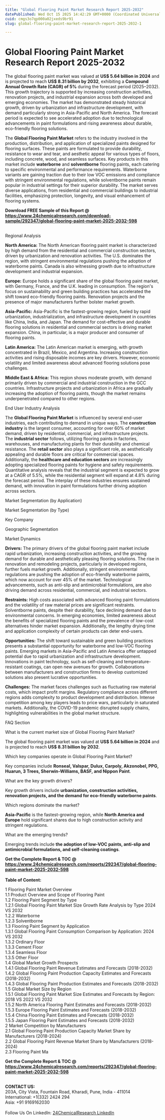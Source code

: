 ```yaml
---
title: "Global Flooring Paint Market Research Report 2025-2032"
datePublished: Wed Oct 15 2025 14:42:29 GMT+0000 (Coordinated Universal Time)
cuid: cmgs3o7qp000a02jxeds9br91
slug: global-flooring-paint-market-research-report-2025-2032-1

---
```


# Global Flooring Paint Market Research Report 2025-2032

<p>The global flooring paint market was valued at <strong>US$ 5.64 billion in 2024</strong> and is projected to reach <strong>US$ 8.31 billion by 2032</strong>, exhibiting a <strong>Compound Annual Growth Rate (CAGR) of 5%</strong> during the forecast period (2025–2032). This growth trajectory is supported by increasing construction activities, renovation projects, and industrial expansion across both developed and emerging economies. The market has demonstrated steady historical growth, driven by urbanization and infrastructure development, with demand particularly strong in Asia-Pacific and North America. The forecast period is expected to see accelerated adoption due to technological advancements in paint formulations and rising awareness about durable, eco-friendly flooring solutions.</p><p>
</p><p>The <strong>Global Flooring Paint Market</strong> refers to the industry involved in the production, distribution, and application of specialized paints designed for flooring surfaces. These paints are formulated to provide durability, resistance to wear and tear, and aesthetic appeal for various types of floors, including concrete, wood, and seamless surfaces. Key products in this market include <strong>waterborne</strong> and <strong>solventborne</strong> flooring paints, each catering to specific environmental and performance requirements. Waterborne variants are gaining traction due to their low VOC emissions and compliance with stringent environmental regulations, while solventborne paints remain popular in industrial settings for their superior durability. The market serves diverse applications, from residential and commercial buildings to industrial facilities, emphasizing protection, longevity, and visual enhancement of flooring systems.</p><div><b>Download FREE Sample of this Report @ 
            <a href="https://www.24chemicalresearch.com/download-sample/292347/global-flooring-paint-market-2025-2032-598">
            https://www.24chemicalresearch.com/download-sample/292347/global-flooring-paint-market-2025-2032-598</a></b></div><br><p>
Regional Analysis</p><p>
</p><p><strong>North America:</strong> The North American flooring paint market is characterized by high demand from the residential and commercial construction sectors, driven by urbanization and renovation activities. The U.S. dominates the region, with stringent environmental regulations pushing the adoption of waterborne paints. Canada is also witnessing growth due to infrastructure development and industrial expansion.</p><p>
</p><p><strong>Europe:</strong> Europe holds a significant share of the global flooring paint market, with Germany, France, and the U.K. leading in consumption. The region's focus on sustainability and green building practices has accelerated the shift toward eco-friendly flooring paints. Renovation projects and the presence of major manufacturers further bolster market growth.</p><p>
</p><p><strong>Asia-Pacific:</strong> Asia-Pacific is the fastest-growing region, fueled by rapid urbanization, industrialization, and infrastructure development in countries like China, India, and Japan. The demand for cost-effective and durable flooring solutions in residential and commercial sectors is driving market expansion. China, in particular, is a major producer and consumer of flooring paints.</p><p>
</p><p><strong>Latin America:</strong> The Latin American market is emerging, with growth concentrated in Brazil, Mexico, and Argentina. Increasing construction activities and rising disposable incomes are key drivers. However, economic volatility and limited awareness about advanced flooring solutions pose challenges.</p><p>
</p><p><strong>Middle East &amp; Africa:</strong> This region shows moderate growth, with demand primarily driven by commercial and industrial construction in the GCC countries. Infrastructure projects and urbanization in Africa are gradually increasing the adoption of flooring paints, though the market remains underpenetrated compared to other regions.</p><p>
End User Industry Analysis</p><p>
</p><p>The <strong>Global Flooring Paint Market</strong> is influenced by several end-user industries, each contributing to demand in unique ways. The <strong>construction industry</strong> is the largest consumer, accounting for over 60% of market demand, driven by residential, commercial, and infrastructure projects. The <strong>industrial sector</strong> follows, utilizing flooring paints in factories, warehouses, and manufacturing plants for their durability and chemical resistance. The <strong>retail sector</strong> also plays a significant role, as aesthetically appealing and durable floors are critical for commercial spaces. Additionally, the <strong>healthcare and education sectors</strong> are increasingly adopting specialized flooring paints for hygiene and safety requirements. Quantitative analysis reveals that the industrial segment is expected to grow at a CAGR of 5.5%, while the residential segment will expand at 4.8% during the forecast period. The interplay of these industries ensures sustained demand, with innovation in paint formulations further driving adoption across sectors.</p><p>
Market Segmentation (by Application)</p><p>
</p><p>
Market Segmentation (by Type)</p><p>
</p><p>
Key Company</p><p>
</p><p>
Geographic Segmentation</p><p>
</p><p>
Market Dynamics</p><p>
</p><p><strong>Drivers:</strong> The primary drivers of the global flooring paint market include rapid urbanization, increasing construction activities, and the growing demand for durable and aesthetically pleasing flooring solutions. The rise in renovation and remodeling projects, particularly in developed regions, further fuels market growth. Additionally, stringent environmental regulations are pushing the adoption of eco-friendly waterborne paints, which now account for over 45% of the market. Technological advancements, such as anti-slip and antimicrobial formulations, are also driving demand across residential, commercial, and industrial sectors.</p><p>
</p><p><strong>Restraints:</strong> High costs associated with advanced flooring paint formulations and the volatility of raw material prices are significant restraints. Solventborne paints, despite their durability, face declining demand due to environmental concerns. In emerging economies, limited awareness about the benefits of specialized flooring paints and the prevalence of low-cost alternatives hinder market expansion. Additionally, the lengthy drying time and application complexity of certain products can deter end-users.</p><p>
</p><p><strong>Opportunities:</strong> The shift toward sustainable and green building practices presents a substantial opportunity for waterborne and low-VOC flooring paints. Emerging markets in Asia-Pacific and Latin America offer untapped potential due to rapid urbanization and infrastructure development. Innovations in paint technology, such as self-cleaning and temperature-resistant coatings, can open new avenues for growth. Collaborations between manufacturers and construction firms to develop customized solutions also present lucrative opportunities.</p><p>
</p><p><strong>Challenges:</strong> The market faces challenges such as fluctuating raw material costs, which impact profit margins. Regulatory compliance across different regions adds complexity to product development and distribution. Intense competition among key players leads to price wars, particularly in saturated markets. Additionally, the COVID-19 pandemic disrupted supply chains, highlighting vulnerabilities in the global market structure.</p><p>
FAQ Section</p><p>
What is the current market size of Global Flooring Paint Market?</p><p>
</p><p>The global flooring paint market was valued at <strong>US$ 5.64 billion in 2024</strong> and is projected to reach <strong>US$ 8.31 billion by 2032</strong>.</p><p>
Which key companies operate in Global Flooring Paint Market?</p><p>
</p><p>Key companies include <strong>Ronseal, Valspar, Dulux, Carpoly, Akzonobel, PPG, Huarun, 3 Trees, Sherwin-Williams, BASF, and Nippon Paint</strong>.</p><p>
What are the key growth drivers?</p><p>
</p><p>Key growth drivers include <strong>urbanization, construction activities, renovation projects, and the demand for eco-friendly waterborne paints</strong>.</p><p>
Which regions dominate the market?</p><p>
</p><p><strong>Asia-Pacific</strong> is the fastest-growing region, while <strong>North America and Europe</strong> hold significant shares due to high construction activity and stringent regulations.</p><p>
What are the emerging trends?</p><p>
</p><p>Emerging trends include <strong>the adoption of low-VOC paints, anti-slip and antimicrobial formulations, and self-cleaning coatings</strong>.</p>

<div><b>Get the Complete Report & TOC @ 
            <a href="https://www.24chemicalresearch.com/reports/292347/global-flooring-paint-market-2025-2032-598">
            https://www.24chemicalresearch.com/reports/292347/global-flooring-paint-market-2025-2032-598</a></b></div><br>
            <b>Table of Content:</b><p>1 Flooring Paint Market Overview<br />
    1.1 Product Overview and Scope of Flooring Paint<br />
    1.2 Flooring Paint Segment by Type<br />
        1.2.1 Global Flooring Paint Market Size Growth Rate Analysis by Type 2024 VS 2032<br />
        1.2.2 Waterborne<br />
        1.2.3 Solventborne<br />
    1.3 Flooring Paint Segment by Application<br />
        1.3.1 Global Flooring Paint Consumption Comparison by Application: 2024 VS 2032<br />
        1.3.2 Ordinary Floor<br />
        1.3.3 Cement Floor<br />
        1.3.4 Seamless Floor<br />
        1.3.5 Other Floor<br />
    1.4 Global Market Growth Prospects<br />
        1.4.1 Global Flooring Paint Revenue Estimates and Forecasts (2018-2032)<br />
        1.4.2 Global Flooring Paint Production Capacity Estimates and Forecasts (2018-2032)<br />
        1.4.3 Global Flooring Paint Production Estimates and Forecasts (2018-2032)<br />
    1.5 Global Market Size by Region<br />
        1.5.1 Global Flooring Paint Market Size Estimates and Forecasts by Region: 2018 VS 2022 VS 2032<br />
        1.5.2 North America Flooring Paint Estimates and Forecasts (2018-2032)<br />
        1.5.3 Europe Flooring Paint Estimates and Forecasts (2018-2032)<br />
        1.5.4 China Flooring Paint Estimates and Forecasts (2018-2032)<br />
        1.5.5 Japan Flooring Paint Estimates and Forecasts (2018-2032)<br />
2 Market Competition by Manufacturers<br />
    2.1 Global Flooring Paint Production Capacity Market Share by Manufacturers (2018-2024)<br />
    2.2 Global Flooring Paint Revenue Market Share by Manufacturers (2018-2024)<br />
    2.3 Flooring Paint Ma</p>

<div><b>Get the Complete Report & TOC @ 
            <a href="https://www.24chemicalresearch.com/reports/292347/global-flooring-paint-market-2025-2032-598">
            https://www.24chemicalresearch.com/reports/292347/global-flooring-paint-market-2025-2032-598</a></b></div><br>

<b>CONTACT US:</b><br>
            203A, City Vista, Fountain Road, Kharadi, Pune, India - 411014<br>
            International: +1(332) 2424 294<br>
            Asia: +91 9169162030 <br><br>
            Follow Us On LinkedIn: <a href="https://www.linkedin.com/company/24chemicalresearch/">24ChemicalResearch LinkedIn</a>